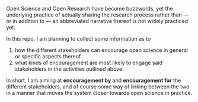 Open Science and Open Research have become buzzwords, yet the underlying practice of actually sharing the research process rather than &mdash; or in addition to &mdash; an abbreviated narrative thereof is not widely practiced yet.

In this repo, I am planning to collect some information as to

1. how the different stakeholders can encourage open science in general or specific aspects thereof
1. what kinds of encouragement are most likely to engage said stakeholders in the activities outlined above.

In short, I am aiming at **encouragement by** and **encouragement for** the different stakeholders, and of course some way of linking between the two in a manner that moves the system closer towards open science in practice.

 
